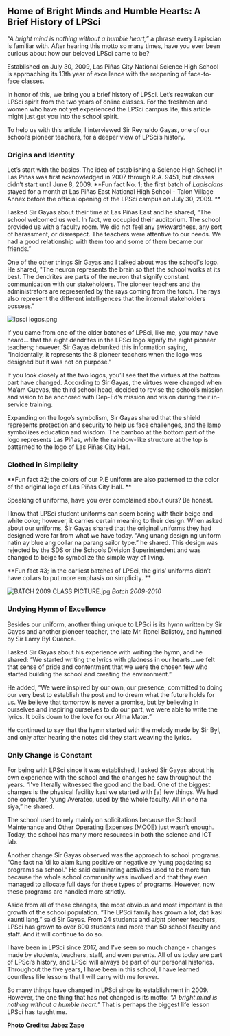## Home of Bright Minds and Humble Hearts: A Brief History of LPSci

*“A bright mind is nothing without a humble heart,”* a phrase every Lapiscian is familiar with. After hearing this motto so many times, have you ever been curious about how our beloved LPSci came to be? 

Established on July 30, 2009, Las Piñas City National Science High School is approaching its 13th year of excellence with the reopening of face-to-face classes. 

In honor of this, we bring you a brief history of LPSci. Let’s reawaken our LPSci spirit from the two years of online classes. For the freshmen and women who have not yet experienced the LPSci campus life, this article might just get you into the school spirit. 

To help us with this article, I interviewed Sir Reynaldo Gayas, one of our school’s pioneer teachers, for a deeper view of LPSci’s history. 

### Origins and Identity

Let’s start with the basics. The idea of establishing a Science High School in Las Piñas was first acknowledged in 2007 through R.A. 9451, but classes didn’t start until June 8, 2009. **Fun fact No. 1; the first batch of *Lapiscians* stayed for a month at Las Piñas East National High School - Talon Village Annex before the official opening of the LPSci campus on July 30, 2009. **

I asked Sir Gayas about their time at Las Piñas East and he shared, “The school welcomed us well. In fact, we occupied their auditorium. The school provided us with a faculty room. We did not feel any awkwardness, any sort of harassment, or disrespect. The teachers were attentive to our needs. We had a good relationship with them too and some of them became our friends.”

One of the other things Sir Gayas and I talked about was the school's logo. He shared, "The neuron represents the brain so that the school works at its best. The dendrites are parts of the neuron that signify constant communication with our stakeholders. The pioneer teachers and the administrators are represented by the rays coming from the torch. The rays also represent the different intelligences that the internal stakeholders possess."

![lpsci logos.png](https://cdn.hashnode.com/res/hashnode/image/upload/v1648451915921/FwykVbMWs.png)

If you came from one of the older batches of LPSci, like me, you may have heard... that the eight dendrites in the LPSci logo signify the eight pioneer teachers; however, Sir Gayas debunked this information saying, "Incidentally, it represents the 8 pioneer teachers when the logo was designed but it was not on purpose."

If you look closely at the two logos, you’ll see that the virtues at the bottom part have changed. According to Sir Gayas, the virtues were changed when Ma’am Cuevas, the third school head, decided to revise the school’s mission and vision to be anchored with Dep-Ed’s mission and vision during their in-service training. 

Expanding on the logo’s symbolism, Sir Gayas shared that the shield represents protection and security to help us face challenges, and the lamp symbolizes education and wisdom. The bamboo at the bottom part of the logo represents Las Piñas, while the rainbow-like structure at the top is patterned to the logo of Las Piñas City Hall.  

### Clothed in Simplicity

**Fun fact #2; the colors of our P.E uniform are also patterned to the color of the original logo of Las Piñas City Hall. **

Speaking of uniforms, have you ever complained about ours? Be honest. 

I know that LPSci student uniforms can seem boring with their beige and white color; however, it carries certain meaning to their design. When asked about our uniforms, Sir Gayas shared that the original uniforms they had designed were far from what we have today. “Ang unang design ng uniform natin ay blue ang collar na parang sailor type.” he shared. This design was rejected by the SDS or the Schools Division Superintendent and was changed to beige to symbolize the simple way of living. 

**Fun fact #3; in the earliest batches of LPSci, the girls’ uniforms didn’t have collars to put more emphasis on simplicity. **

![BATCH 2009 CLASS PICTURE.jpg](https://cdn.hashnode.com/res/hashnode/image/upload/v1648451577377/vW0_skpfs.jpg)
*Batch 2009-2010*


### Undying Hymn of Excellence

Besides our uniform, another thing unique to LPSci is its hymn written by Sir Gayas and another pioneer teacher, the late Mr. Ronel Balistoy, and hymned by Sir Larry Byl Cuenca. 

I asked Sir Gayas about his experience with writing the hymn, and he shared: “We started writing the lyrics with gladness in our hearts...we felt that sense of pride and contentment that we were the chosen few who started building the school and creating the environment.”

He added, “We were inspired by our own, our presence, committed to doing our very best to establish the post and to dream what the future holds for us. We believe that tomorrow is never a promise, but by believing in ourselves and inspiring ourselves to do our part, we were able to write the lyrics. It boils down to the love for our Alma Mater.” 

He continued to say that the hymn started with the melody made by Sir Byl, and only after hearing the notes did they start weaving the lyrics.

### Only Change is Constant

For being with LPSci since it was established, I asked Sir Gayas about his own experience with the school and the changes he saw throughout the years. “I've literally witnessed the good and the bad. One of the biggest changes is the physical facility kasi we started with [a] few things. We had one computer, 'yung Averatec, used by the whole faculty. All in one na siya,” he shared.

The school used to rely mainly on solicitations because the School Maintenance and Other Operating Expenses (MOOE) just wasn’t enough. Today, the school has many more resources in both the science and ICT lab. 

Another change Sir Gayas observed was the approach to school programs. “One fact na ‘di ko alam kung positive or negative ay ‘yung pagdating sa programs sa school.” He said culminating activities used to be more fun because the whole school community was involved and that they even managed to allocate full days for these types of programs. However, now these programs are handled more strictly. 

Aside from all of these changes, the most obvious and most important is the growth of the school population. “The LPSci family has grown a lot, dati kasi kaunti lang.” said Sir Gayas. From 24 students and *eight* pioneer teachers, LPSci has grown to over 800 students and more than 50 school faculty and staff. And it will continue to do so. 

I have been in LPSci since 2017, and I’ve seen so much change - changes made by students, teachers, staff, and even parents. All of us today are part of LPSci’s history, and LPSci will always be part of our personal histories. Throughout the five years, I have been in this school, I have learned countless life lessons that I will carry with me forever. 

So many things have changed in LPSci since its establishment in 2009. However, the one thing that has not changed is its motto: *“A bright mind is nothing without a humble heart."* That is perhaps the biggest life lesson LPSci has taught me. 

**Photo Credits: Jabez Zape**